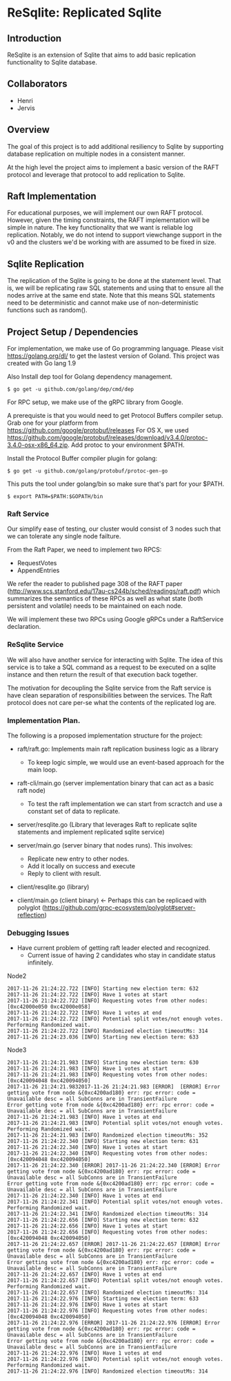 # ReSqlite: Replicated Sqlite

## Introduction
ReSqlite is an extension of Sqlite that aims to add basic replication functionality to Sqlite database.


## Collaborators
* Henri
* Jervis

## Overview
The goal of this project is to add additional resiliency to Sqlite by supporting database replication
on multiple nodes in a consistent manner. 

At the high level the project aims to implement a basic version of the RAFT protocol and leverage that 
protocol to add replication to Sqlite. 

## Raft Implementation

For educational purposes, we will implement our own RAFT protocol. However, given the timing constraints, 
the RAFT implementation will be simple in nature. The key functionality that we want is reliable log replication. 
Notably, we do not intend to support viewchange support in the v0 and the clusters we'd be working with are 
assumed to be fixed in size. 

## Sqlite Replication
The replication of the Sqlite is going to be done at the statement level. That is, we will be replicating 
raw SQL statements and using that to ensure all the nodes arrive at the same end state. Note that this means
SQL statements need to be deterministic and cannot make use of non-deterministic functions such as random().

## Project Setup / Dependencies
For implementation, we make use of Go programming language. Please visit https://golang.org/dl/ to get the lastest
version of Goland. This project was created with Go lang 1.9

Also Install dep tool for Golang dependency management.

```
$ go get -u github.com/golang/dep/cmd/dep
```

For RPC setup, we make use of the gRPC library from Google.

A prerequiste is that you would need to get Protocol Buffers compiler setup. Grab one for your platform from https://github.com/google/protobuf/releases
For OS X, we used https://github.com/google/protobuf/releases/download/v3.4.0/protoc-3.4.0-osx-x86_64.zip. Add protoc to your
environment $PATH.

Install the Protocol Buffer compiler plugin for golang:
```
$ go get -u github.com/golang/protobuf/protoc-gen-go
```

This puts the tool under golang/bin so make sure that's part for your $PATH.
```
$ export PATH=$PATH:$GOPATH/bin
```

### Raft Service
Our simplify ease of testing, our cluster  would consist of 3 nodes such that we can tolerate any single node failture.

From the Raft Paper, we need to implement two RPCS:
* RequestVotes
* AppendEntries

We refer the reader to published page 308 of the RAFT paper (http://www.scs.stanford.edu/17au-cs244b/sched/readings/raft.pdf)
which summarizes the semantics of these RPCs as well as what state (both persistent and volatile) needs to be maintained on each node.

We will implement these two RPCs using Google gRPCs under a RaftService declaration.

### ReSqlite Service
We will also have another service for interacting with Sqlite. The idea of this service is to take a SQL command as a request to
be executed on a sqlite instance and then return the result of that execution back together. 

The motivation for decoupling the Sqlite service from the Raft service is have clean separation of responsibilities between the
services. The Raft protocol does not care per-se what the contents of the replicated log are.

### Implementation Plan. 
The following is a proposed implementation structure for the project:

* raft/raft.go: Implements main raft replication business logic as a library
    - To keep logic simple, we would use an event-based approach for the main loop.
* raft-cli/main.go (server implementation binary that can act as a basic raft node)
    - To test the raft implementation we can start from scractch and use a constant set of data to replicate.

* server/resqlite.go (Library that leverages Raft to replicate sqlite statements and implement replicated sqlite service)
* server/main.go (server binary that nodes runs). This involves:
    - Replicate new entry to other nodes.
    - Add it locally on success and execute
    - Reply to client with result.

* client/resqlite.go (library)
* client/main.go (client binary) <- Perhaps this can be replicaed with polyglot (https://github.com/grpc-ecosystem/polyglot#server-reflection)

### Debugging Issues

* Have current problem of getting raft leader elected and recognized.
    - Current issue of having 2 candidates who stay in candidate status infinitely.

Node2
```
2017-11-26 21:24:22.722 [INFO] Starting new election term: 632
2017-11-26 21:24:22.722 [INFO] Have 1 votes at start
2017-11-26 21:24:22.722 [INFO] Requesting votes from other nodes: [0xc42000e050 0xc42000e058]
2017-11-26 21:24:22.722 [INFO] Have 1 votes at end
2017-11-26 21:24:22.722 [INFO] Potential split votes/not enough votes. Performing Randomized wait.
2017-11-26 21:24:22.722 [INFO] Randomized election timeoutMs: 314
2017-11-26 21:24:23.036 [INFO] Starting new election term: 633
```

Node3
```
2017-11-26 21:24:21.983 [INFO] Starting new election term: 630
2017-11-26 21:24:21.983 [INFO] Have 1 votes at start
2017-11-26 21:24:21.983 [INFO] Requesting votes from other nodes: [0xc420094048 0xc420094050]
2017-11-26 21:24:21.9832017-11-26 21:24:21.983 [ERROR]  [ERROR] Error getting vote from node &{0xc4200ad180} err: rpc error: code = Unavailable desc = all SubConns are in TransientFailure
Error getting vote from node &{0xc4200ad180} err: rpc error: code = Unavailable desc = all SubConns are in TransientFailure
2017-11-26 21:24:21.983 [INFO] Have 1 votes at end
2017-11-26 21:24:21.983 [INFO] Potential split votes/not enough votes. Performing Randomized wait.
2017-11-26 21:24:21.983 [INFO] Randomized election timeoutMs: 352
2017-11-26 21:24:22.340 [INFO] Starting new election term: 631
2017-11-26 21:24:22.340 [INFO] Have 1 votes at start
2017-11-26 21:24:22.340 [INFO] Requesting votes from other nodes: [0xc420094048 0xc420094050]
2017-11-26 21:24:22.340 [ERROR] 2017-11-26 21:24:22.340 [ERROR] Error getting vote from node &{0xc4200ad180} err: rpc error: code = Unavailable desc = all SubConns are in TransientFailure
Error getting vote from node &{0xc4200ad180} err: rpc error: code = Unavailable desc = all SubConns are in TransientFailure
2017-11-26 21:24:22.340 [INFO] Have 1 votes at end
2017-11-26 21:24:22.341 [INFO] Potential split votes/not enough votes. Performing Randomized wait.
2017-11-26 21:24:22.341 [INFO] Randomized election timeoutMs: 314
2017-11-26 21:24:22.656 [INFO] Starting new election term: 632
2017-11-26 21:24:22.656 [INFO] Have 1 votes at start
2017-11-26 21:24:22.656 [INFO] Requesting votes from other nodes: [0xc420094048 0xc420094050]
2017-11-26 21:24:22.657 [ERROR] 2017-11-26 21:24:22.657 [ERROR] Error getting vote from node &{0xc4200ad180} err: rpc error: code = Unavailable desc = all SubConns are in TransientFailure
Error getting vote from node &{0xc4200ad180} err: rpc error: code = Unavailable desc = all SubConns are in TransientFailure
2017-11-26 21:24:22.657 [INFO] Have 1 votes at end
2017-11-26 21:24:22.657 [INFO] Potential split votes/not enough votes. Performing Randomized wait.
2017-11-26 21:24:22.657 [INFO] Randomized election timeoutMs: 314
2017-11-26 21:24:22.976 [INFO] Starting new election term: 633
2017-11-26 21:24:22.976 [INFO] Have 1 votes at start
2017-11-26 21:24:22.976 [INFO] Requesting votes from other nodes: [0xc420094048 0xc420094050]
2017-11-26 21:24:22.976 [ERROR] 2017-11-26 21:24:22.976 [ERROR] Error getting vote from node &{0xc4200ad180} err: rpc error: code = Unavailable desc = all SubConns are in TransientFailure
Error getting vote from node &{0xc4200ad180} err: rpc error: code = Unavailable desc = all SubConns are in TransientFailure
2017-11-26 21:24:22.976 [INFO] Have 1 votes at end
2017-11-26 21:24:22.976 [INFO] Potential split votes/not enough votes. Performing Randomized wait.
2017-11-26 21:24:22.976 [INFO] Randomized election timeoutMs: 314
```